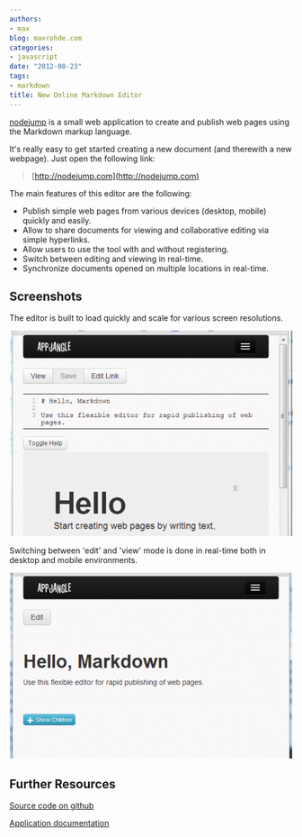 ```yaml
---
authors:
- max
blog: maxrohde.com
categories:
- javascript
date: "2012-08-23"
tags:
- markdown
title: New Online Markdown Editor
---
```


[nodejump](http://nodejump.com) is a small web application to create and publish web pages using the Markdown markup language.

It's really easy to get started creating a new document (and therewith a new webpage). Just open the following link:

> [http://nodejump.com](http://nodejump.com)

The main features of this editor are the following:

- Publish simple web pages from various devices (desktop, mobile) quickly and easily.
- Allow to share documents for viewing and collaborative editing via simple hyperlinks.
- Allow users to use the tool with and without registering.
- Switch between editing and viewing in real-time.
- Synchronize documents opened on multiple locations in real-time.

## Screenshots

The editor is built to load quickly and scale for various screen resolutions.

![](images/082312_0511_newonlinema1.png)

Switching between 'edit' and 'view' mode is done in real-time both in desktop and mobile environments.

![](images/082312_0511_newonlinema2.png)

## Further Resources

[Source code on github](https://github.com/mxro/aj-edit)

[Application documentation](http://slicnet.com/mxrogm/mxrogm/apps/edit/docs/3/2/doc)
